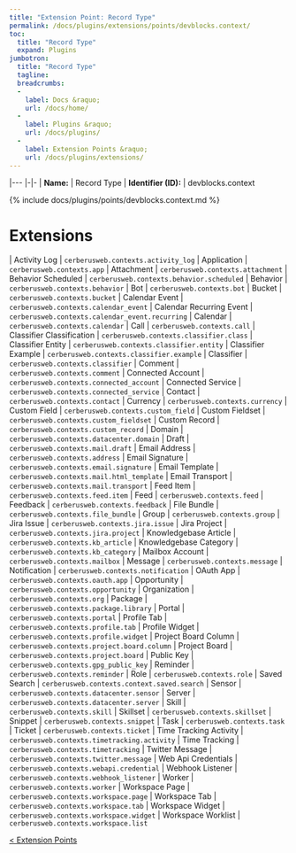 ```yaml
---
title: "Extension Point: Record Type"
permalink: /docs/plugins/extensions/points/devblocks.context/
toc:
  title: "Record Type"
  expand: Plugins
jumbotron:
  title: "Record Type"
  tagline: 
  breadcrumbs:
  -
    label: Docs &raquo;
    url: /docs/home/
  -
    label: Plugins &raquo;
    url: /docs/plugins/
  -
    label: Extension Points &raquo;
    url: /docs/plugins/extensions/
---
```


|---
|-|-
| **Name:** | Record Type
| **Identifier (ID):** | devblocks.context

{% include docs/plugins/points/devblocks.context.md %}

# Extensions

| Activity Log | `cerberusweb.contexts.activity_log`
| Application | `cerberusweb.contexts.app`
| Attachment | `cerberusweb.contexts.attachment`
| Behavior Scheduled | `cerberusweb.contexts.behavior.scheduled`
| Behavior | `cerberusweb.contexts.behavior`
| Bot | `cerberusweb.contexts.bot`
| Bucket | `cerberusweb.contexts.bucket`
| Calendar Event | `cerberusweb.contexts.calendar_event`
| Calendar Recurring Event | `cerberusweb.contexts.calendar_event.recurring`
| Calendar | `cerberusweb.contexts.calendar`
| Call | `cerberusweb.contexts.call`
| Classifier Classification | `cerberusweb.contexts.classifier.class`
| Classifier Entity | `cerberusweb.contexts.classifier.entity`
| Classifier Example | `cerberusweb.contexts.classifier.example`
| Classifier | `cerberusweb.contexts.classifier`
| Comment | `cerberusweb.contexts.comment`
| Connected Account | `cerberusweb.contexts.connected_account`
| Connected Service | `cerberusweb.contexts.connected_service`
| Contact | `cerberusweb.contexts.contact`
| Currency | `cerberusweb.contexts.currency`
| Custom Field | `cerberusweb.contexts.custom_field`
| Custom Fieldset | `cerberusweb.contexts.custom_fieldset`
| Custom Record | `cerberusweb.contexts.custom_record`
| Domain | `cerberusweb.contexts.datacenter.domain`
| Draft | `cerberusweb.contexts.mail.draft`
| Email Address | `cerberusweb.contexts.address`
| Email Signature | `cerberusweb.contexts.email.signature`
| Email Template | `cerberusweb.contexts.mail.html_template`
| Email Transport | `cerberusweb.contexts.mail.transport`
| Feed Item | `cerberusweb.contexts.feed.item`
| Feed | `cerberusweb.contexts.feed`
| Feedback | `cerberusweb.contexts.feedback`
| File Bundle | `cerberusweb.contexts.file_bundle`
| Group | `cerberusweb.contexts.group`
| Jira Issue | `cerberusweb.contexts.jira.issue`
| Jira Project | `cerberusweb.contexts.jira.project`
| Knowledgebase Article | `cerberusweb.contexts.kb_article`
| Knowledgebase Category | `cerberusweb.contexts.kb_category`
| Mailbox Account | `cerberusweb.contexts.mailbox`
| Message | `cerberusweb.contexts.message`
| Notification | `cerberusweb.contexts.notification`
| OAuth App | `cerberusweb.contexts.oauth.app`
| Opportunity | `cerberusweb.contexts.opportunity`
| Organization | `cerberusweb.contexts.org`
| Package | `cerberusweb.contexts.package.library`
| Portal | `cerberusweb.contexts.portal`
| Profile Tab | `cerberusweb.contexts.profile.tab`
| Profile Widget | `cerberusweb.contexts.profile.widget`
| Project Board Column | `cerberusweb.contexts.project.board.column`
| Project Board | `cerberusweb.contexts.project.board`
| Public Key | `cerberusweb.contexts.gpg_public_key`
| Reminder | `cerberusweb.contexts.reminder`
| Role | `cerberusweb.contexts.role`
| Saved Search | `cerberusweb.contexts.context.saved.search`
| Sensor | `cerberusweb.contexts.datacenter.sensor`
| Server | `cerberusweb.contexts.datacenter.server`
| Skill | `cerberusweb.contexts.skill`
| Skillset | `cerberusweb.contexts.skillset`
| Snippet | `cerberusweb.contexts.snippet`
| Task | `cerberusweb.contexts.task`
| Ticket | `cerberusweb.contexts.ticket`
| Time Tracking Activity | `cerberusweb.contexts.timetracking.activity`
| Time Tracking | `cerberusweb.contexts.timetracking`
| Twitter Message | `cerberusweb.contexts.twitter.message`
| Web Api Credentials | `cerberusweb.contexts.webapi.credential`
| Webhook Listener | `cerberusweb.contexts.webhook_listener`
| Worker | `cerberusweb.contexts.worker`
| Workspace Page | `cerberusweb.contexts.workspace.page`
| Workspace Tab | `cerberusweb.contexts.workspace.tab`
| Workspace Widget | `cerberusweb.contexts.workspace.widget`
| Workspace Worklist | `cerberusweb.contexts.workspace.list`

<div class="section-nav">
	<div class="left">
		<a href="/docs/plugins/extensions/#extension-points" class="prev">&lt; Extension Points</a>
	</div>
	<div class="right align-right">
	</div>
</div>
<div class="clear"></div>